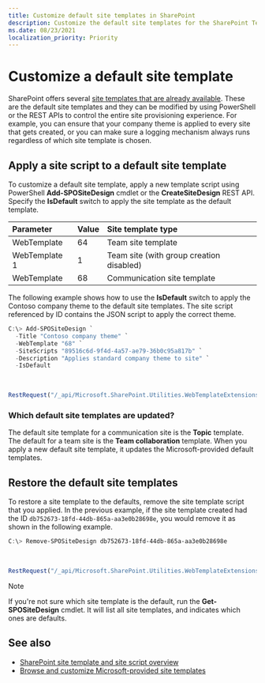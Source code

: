 ```yaml
---
title: Customize default site templates in SharePoint
description: Customize the default site templates for the SharePoint Team site or Communication site template.
ms.date: 08/23/2021
localization_priority: Priority
---
```


# Customize a default site template

SharePoint offers several [site templates that are already available](https://support.microsoft.com/office/apply-and-customize-sharepoint-site-templates-39382463-0e45-4d1b-be27-0e96aeec8398). These are the default site templates and they can be modified by using PowerShell or the REST APIs to control the entire site provisioning experience. For example, you can ensure that your company theme is applied to every site that gets created, or you can make sure a logging mechanism always runs regardless of which site template is chosen.

## Apply a site script to a default site template

To customize a default site template, apply a new template script using PowerShell **Add-SPOSiteDesign** cmdlet or the **CreateSiteDesign** REST API. Specify the **IsDefault** switch to apply the site template as the default template. 

| Parameter            | Value                | Site template type          |
| :------------------- | :------------------- |:----------------|
| WebTemplate  | 64 | Team site template |
| WebTemplate 1 | 1 | Team site (with group creation disabled) |
| WebTemplate    | 68 | Communication site template |


The following example shows how to use the **IsDefault** switch to apply the Contoso company theme to the default site templates. The site script referenced by ID contains the JSON script to apply the correct theme.

```powershell
C:\> Add-SPOSiteDesign `
  -Title "Contoso company theme" `
  -WebTemplate "68" `
  -SiteScripts "89516c6d-9f4d-4a57-ae79-36b0c95a817b" `
  -Description "Applies standard company theme to site" `
  -IsDefault
```

<br/>

```javascript
RestRequest("/_api/Microsoft.SharePoint.Utilities.WebTemplateExtensions.SiteScriptUtility.CreateSiteDesign", {info:{Title:"Contoso company theme", Description:"Applies standard company theme to site", SiteScriptIds:["89516c6d-9f4d-4a57-ae79-36b0c95a817b"],  WebTemplate:"68", IsDefault: true}});
```

### Which default site templates are updated?

The default site template for a communication site is the **Topic** template. The default for a team site is the **Team collaboration** template. When you apply a new default site template, it updates the Microsoft-provided default templates.


## Restore the default site templates

To restore a site template to the defaults, remove the site template script that you applied. In the previous example, if the site template created had the ID `db752673-18fd-44db-865a-aa3e0b28698e`, you would remove it as shown in the following example.

```powershell
C:\> Remove-SPOSiteDesign db752673-18fd-44db-865a-aa3e0b28698e
```

<br/>

```javascript
RestRequest("/_api/Microsoft.SharePoint.Utilities.WebTemplateExtensions.SiteScriptUtility.DeleteSiteDesign", {id:"db752673-18fd-44db-865a-aa3e0b28698e"});
```

> [!NOTE]
> If you're not sure which site template is the default, run the **Get-SPOSiteDesign** cmdlet. It will list all site templates, and indicates which ones are defaults.

## See also

- [SharePoint site template and site script overview](site-design-overview.md)
- [Browse and customize Microsoft-provided site templates](https://support.microsoft.com/office/apply-and-customize-sharepoint-site-templates-39382463-0e45-4d1b-be27-0e96aeec8398)

